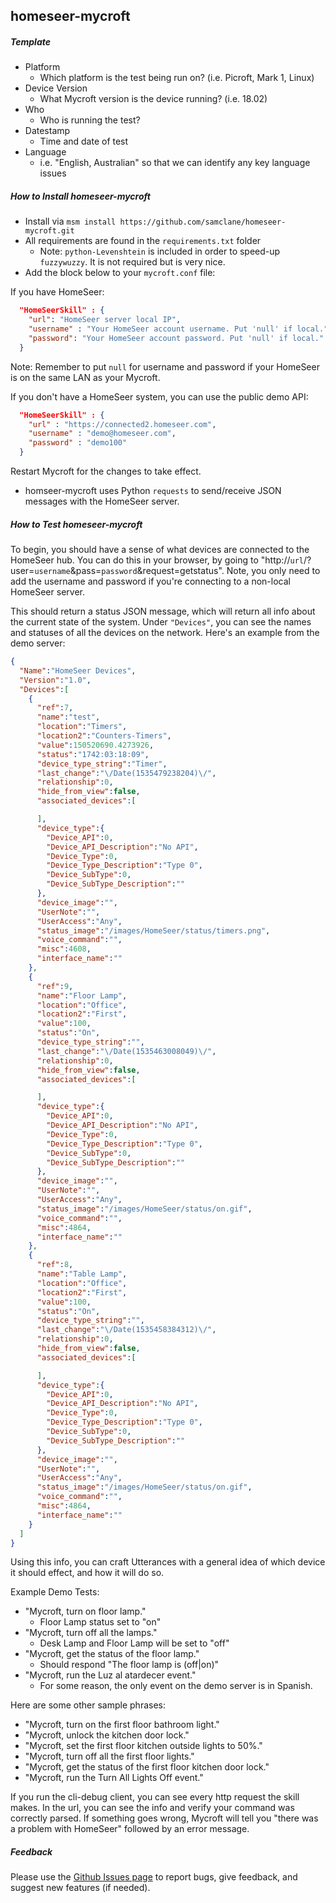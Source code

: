 ## homeseer-mycroft

##### Template
* Platform
    * Which platform is the test being run on? (i.e. Picroft, Mark 1, Linux)
* Device Version
    * What Mycroft version is the device running? (i.e. 18.02)
* Who
    * Who is running the test?
* Datestamp
    * Time and date of test
* Language 
    * i.e. "English, Australian" so that we can identify any key language issues
    
    
##### How to Install  homeseer-mycroft
* Install via `msm install https://github.com/samclane/homeseer-mycroft.git`
* All requirements are found in the `requirements.txt` folder
    * Note: `python-Levenshtein` is included in order to speed-up `fuzzywuzzy`. It is not required but is very nice.
* Add the block below to your `mycroft.conf` file:

If you have HomeSeer:
```json
  "HomeSeerSkill" : {
    "url": "HomeSeer server local IP",
    "username" : "Your HomeSeer account username. Put 'null' if local.",
    "password": "Your HomeSeer account password. Put 'null' if local."
  }
```
Note: Remember to put `null` for username and password if your HomeSeer is on the same LAN as your Mycroft.  


If you don't have a HomeSeer system, you can use the public demo API:
```json
  "HomeSeerSkill" : {
    "url" : "https://connected2.homeseer.com",
    "username" : "demo@homeseer.com",
    "password" : "demo100"
  }
```

Restart Mycroft for the changes to take effect.

* homseer-mycroft uses Python `requests` to send/receive JSON messages with the HomeSeer server.

##### How to Test  homeseer-mycroft
To begin, you should have a sense of what devices are connected to the HomeSeer hub. You can do this in your browser, 
by going to "http://`url`/?user=`username`&pass=`password`&request=getstatus". Note, you only need to add the username
and password if you're connecting to a non-local HomeSeer server. 

This should return a status JSON message, which will return all info about the current state of the system. Under 
`"Devices"`, you can see the names and statuses of all the devices on the network. Here's an example from the demo 
server:

```json
{  
  "Name":"HomeSeer Devices",
  "Version":"1.0",
  "Devices":[  
    {  
      "ref":7,
      "name":"test",
      "location":"Timers",
      "location2":"Counters-Timers",
      "value":150520690.4273926,
      "status":"1742:03:18:09",
      "device_type_string":"Timer",
      "last_change":"\/Date(1535479238204)\/",
      "relationship":0,
      "hide_from_view":false,
      "associated_devices":[  

      ],
      "device_type":{  
        "Device_API":0,
        "Device_API_Description":"No API",
        "Device_Type":0,
        "Device_Type_Description":"Type 0",
        "Device_SubType":0,
        "Device_SubType_Description":""
      },
      "device_image":"",
      "UserNote":"",
      "UserAccess":"Any",
      "status_image":"/images/HomeSeer/status/timers.png",
      "voice_command":"",
      "misc":4608,
      "interface_name":""
    },
    {  
      "ref":9,
      "name":"Floor Lamp",
      "location":"Office",
      "location2":"First",
      "value":100,
      "status":"On",
      "device_type_string":"",
      "last_change":"\/Date(1535463008049)\/",
      "relationship":0,
      "hide_from_view":false,
      "associated_devices":[  

      ],
      "device_type":{  
        "Device_API":0,
        "Device_API_Description":"No API",
        "Device_Type":0,
        "Device_Type_Description":"Type 0",
        "Device_SubType":0,
        "Device_SubType_Description":""
      },
      "device_image":"",
      "UserNote":"",
      "UserAccess":"Any",
      "status_image":"/images/HomeSeer/status/on.gif",
      "voice_command":"",
      "misc":4864,
      "interface_name":""
    },
    {  
      "ref":8,
      "name":"Table Lamp",
      "location":"Office",
      "location2":"First",
      "value":100,
      "status":"On",
      "device_type_string":"",
      "last_change":"\/Date(1535458384312)\/",
      "relationship":0,
      "hide_from_view":false,
      "associated_devices":[  

      ],
      "device_type":{  
        "Device_API":0,
        "Device_API_Description":"No API",
        "Device_Type":0,
        "Device_Type_Description":"Type 0",
        "Device_SubType":0,
        "Device_SubType_Description":""
      },
      "device_image":"",
      "UserNote":"",
      "UserAccess":"Any",
      "status_image":"/images/HomeSeer/status/on.gif",
      "voice_command":"",
      "misc":4864,
      "interface_name":""
    }
  ]
}
```

Using this info, you can craft Utterances with a general idea of which device it should effect, and how it will do so.

Example Demo Tests:
* "Mycroft, turn on floor lamp."
    * Floor Lamp status set to "on"
* "Mycroft, turn off all the lamps."
    * Desk Lamp and Floor Lamp will be set to "off"
* "Mycroft, get the status of the floor lamp."
    * Should respond "The floor lamp is (off|on)"
* "Mycroft, run the Luz al atardecer event."
    * For some reason, the only event on the demo server is in Spanish. 
    
Here are some other sample phrases:
* "Mycroft, turn on the first floor bathroom light."
* "Mycroft, unlock the kitchen door lock."
* "Mycroft, set the first floor kitchen outside lights to 50%."
* "Mycroft, turn off all the first floor lights."
* "Mycroft, get the status of the first floor kitchen door lock."
* "Mycroft, run the Turn All Lights Off event."

If you run the cli-debug client, you can see every http request the skill makes. In the url, you can see the info and 
verify your command was correctly parsed. If something goes wrong, Mycroft will tell you "there was a problem with 
HomeSeer" followed by an error message. 


##### Feedback
Please use the [Github Issues page](https://github.com/samclane/homeseer-mycroft/issues) to report bugs, give feedback,
and suggest new features (if needed). 

